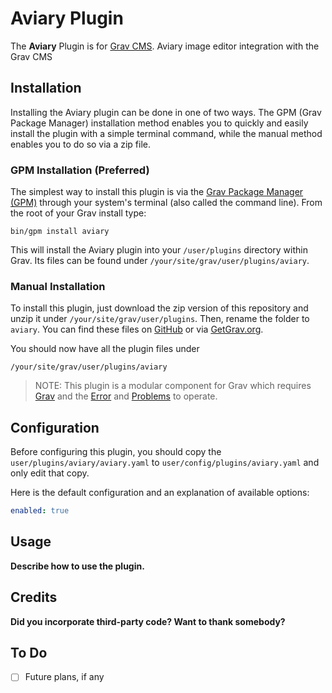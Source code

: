 # Aviary Plugin

The **Aviary** Plugin is for [Grav CMS](http://github.com/getgrav/grav). Aviary image editor integration with the Grav CMS

## Installation

Installing the Aviary plugin can be done in one of two ways. The GPM (Grav Package Manager) installation method enables you to quickly and easily install the plugin with a simple terminal command, while the manual method enables you to do so via a zip file.

### GPM Installation (Preferred)

The simplest way to install this plugin is via the [Grav Package Manager (GPM)](http://learn.getgrav.org/advanced/grav-gpm) through your system's terminal (also called the command line).  From the root of your Grav install type:

    bin/gpm install aviary

This will install the Aviary plugin into your `/user/plugins` directory within Grav. Its files can be found under `/your/site/grav/user/plugins/aviary`.

### Manual Installation

To install this plugin, just download the zip version of this repository and unzip it under `/your/site/grav/user/plugins`. Then, rename the folder to `aviary`. You can find these files on [GitHub](https://github.com/urbansquid/grav-plugin-aviary) or via [GetGrav.org](http://getgrav.org/downloads/plugins#extras).

You should now have all the plugin files under

    /your/site/grav/user/plugins/aviary
	
> NOTE: This plugin is a modular component for Grav which requires [Grav](http://github.com/getgrav/grav) and the [Error](https://github.com/getgrav/grav-plugin-error) and [Problems](https://github.com/getgrav/grav-plugin-problems) to operate.

## Configuration

Before configuring this plugin, you should copy the `user/plugins/aviary/aviary.yaml` to `user/config/plugins/aviary.yaml` and only edit that copy.

Here is the default configuration and an explanation of available options:

```yaml
enabled: true
```

## Usage

**Describe how to use the plugin.**

## Credits

**Did you incorporate third-party code? Want to thank somebody?**

## To Do

- [ ] Future plans, if any

